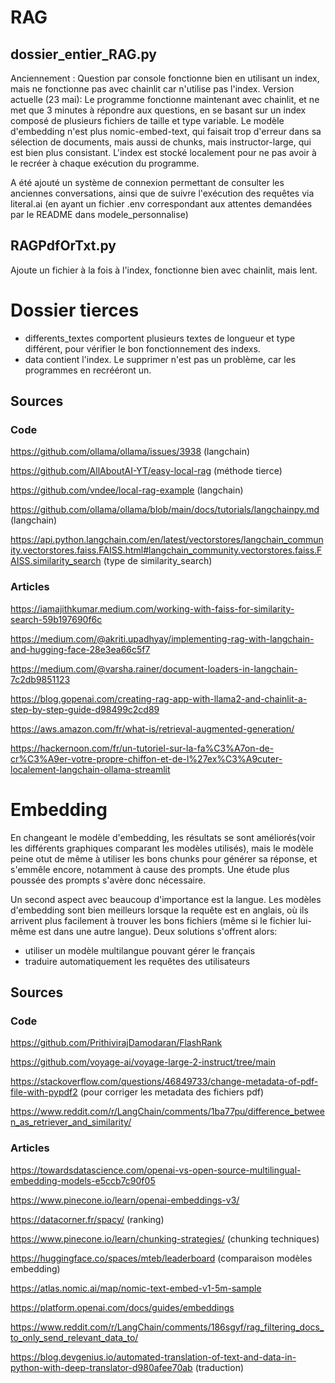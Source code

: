 # RAG

## dossier_entier_RAG.py

Anciennement : Question par console fonctionne bien en utilisant un index, mais ne fonctionne pas avec chainlit car n'utilise pas l'index.
Version actuelle (23 mai): Le programme fonctionne maintenant avec chainlit, et ne met que 3 minutes à répondre aux questions, en se basant sur un index composé de plusieurs fichiers de taille et type variable. Le modèle d'embedding n'est plus nomic-embed-text, qui faisait trop d'erreur dans sa sélection de documents, mais aussi de chunks, mais instructor-large, qui est bien plus consistant. L'index est stocké localement pour ne pas avoir à le recréer à chaque exécution du programme.

A été ajouté un système de connexion permettant de consulter les anciennes conversations, ainsi que de suivre l'exécution des requêtes via literal.ai (en ayant un fichier .env correspondant aux attentes demandées par le README dans modele_personnalise)

## RAGPdfOrTxt.py

Ajoute un fichier à la fois à l'index, fonctionne bien avec chainlit, mais lent.

# Dossier tierces

- differents_textes comportent plusieurs textes de longueur et type différent, pour vérifier le bon fonctionnement des indexs.
- data contient l'index. Le supprimer n'est pas un problème, car les programmes en recrééront un.

## Sources

### Code 

https://github.com/ollama/ollama/issues/3938 (langchain)

https://github.com/AllAboutAI-YT/easy-local-rag (méthode tierce)

https://github.com/vndee/local-rag-example (langchain)

https://github.com/ollama/ollama/blob/main/docs/tutorials/langchainpy.md (langchain)

https://api.python.langchain.com/en/latest/vectorstores/langchain_community.vectorstores.faiss.FAISS.html#langchain_community.vectorstores.faiss.FAISS.similarity_search 
(type de similarity_search)

### Articles

https://iamajithkumar.medium.com/working-with-faiss-for-similarity-search-59b197690f6c

https://medium.com/@akriti.upadhyay/implementing-rag-with-langchain-and-hugging-face-28e3ea66c5f7

https://medium.com/@varsha.rainer/document-loaders-in-langchain-7c2db9851123

https://blog.gopenai.com/creating-rag-app-with-llama2-and-chainlit-a-step-by-step-guide-d98499c2cd89

https://aws.amazon.com/fr/what-is/retrieval-augmented-generation/

https://hackernoon.com/fr/un-tutoriel-sur-la-fa%C3%A7on-de-cr%C3%A9er-votre-propre-chiffon-et-de-l%27ex%C3%A9cuter-localement-langchain-ollama-streamlit

# Embedding

En changeant le modèle d'embedding, les résultats se sont améliorés(voir les différents graphiques comparant les modèles utilisés), mais le modèle peine otut de même à utiliser les bons chunks pour générer sa réponse, et s'emmêle encore, notamment à cause des prompts. Une étude plus poussée des prompts s'avère donc nécessaire.

Un second aspect avec beaucoup d'importance est la langue. Les modèles d'embedding sont bien meilleurs lorsque la requête est en anglais, où ils arrivent plus facilement à trouver les bons fichiers (même si le fichier lui-même est dans une autre langue). Deux solutions s'offrent alors:
- utiliser un modèle multilangue pouvant gérer le français
- traduire automatiquement les requêtes des utilisateurs

## Sources

### Code 

https://github.com/PrithivirajDamodaran/FlashRank

https://github.com/voyage-ai/voyage-large-2-instruct/tree/main

https://stackoverflow.com/questions/46849733/change-metadata-of-pdf-file-with-pypdf2 (pour corriger les metadata des fichiers pdf)

https://www.reddit.com/r/LangChain/comments/1ba77pu/difference_between_as_retriever_and_similarity/

### Articles 

https://towardsdatascience.com/openai-vs-open-source-multilingual-embedding-models-e5ccb7c90f05

https://www.pinecone.io/learn/openai-embeddings-v3/

https://datacorner.fr/spacy/ (ranking)

https://www.pinecone.io/learn/chunking-strategies/ (chunking techniques)

https://huggingface.co/spaces/mteb/leaderboard (comparaison modèles embedding)

https://atlas.nomic.ai/map/nomic-text-embed-v1-5m-sample

https://platform.openai.com/docs/guides/embeddings

https://www.reddit.com/r/LangChain/comments/186sgyf/rag_filtering_docs_to_only_send_relevant_data_to/

https://blog.devgenius.io/automated-translation-of-text-and-data-in-python-with-deep-translator-d980afee70ab (traduction)

